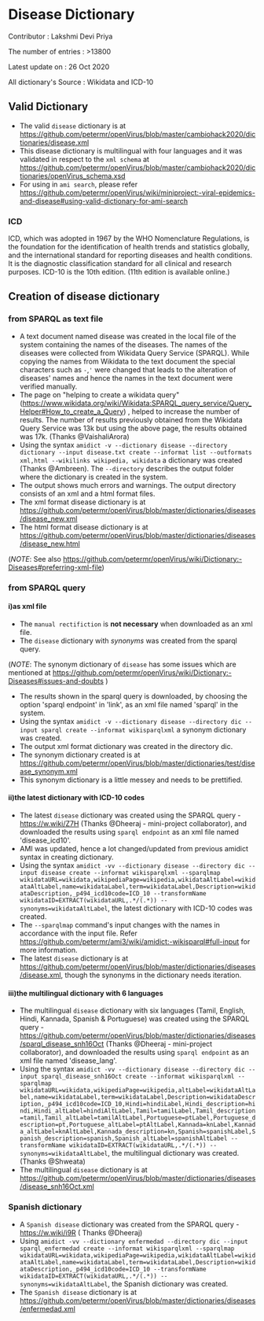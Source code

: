 # Disease Dictionary

Contributor : Lakshmi Devi Priya

The number of entries : >13800

Latest update on : 26 Oct 2020

All dictionary's Source : Wikidata and ICD-10 
## Valid Dictionary
* The valid `disease` dictionary is at https://github.com/petermr/openVirus/blob/master/cambiohack2020/dictionaries/disease.xml 
* This disease dictionary is multilingual with four languages and it was validated in respect to the `xml schema` at https://github.com/petermr/openVirus/blob/master/cambiohack2020/dictionaries/openVirus_schema.xsd
* For using in `ami search`, please refer https://github.com/petermr/openVirus/wiki/miniproject:-viral-epidemics-and-disease#using-valid-dictionary-for-ami-search
### ICD
ICD, which was adopted in 1967 by the WHO Nomenclature Regulations, is the foundation for the identification of health trends and statistics globally, and the international standard for reporting diseases and health conditions. It is the diagnostic classification standard for all clinical and research purposes. ICD-10 is the 10th edition. (11th edition is available online.)
## Creation of disease dictionary
### from SPARQL as text file
* A text document named disease was created in the local file of the system containing the names of the diseases. The names of the diseases were collected from Wikidata Query Service (SPARQL). While copying the names from Wikidata to the text document the special characters such as `-`,`'` were changed that leads to the alteration of diseases' names and hence the names in the text document were verified manually.
* The page on "helping to create a wikidata query" (https://www.wikidata.org/wiki/Wikidata:SPARQL_query_service/Query_Helper#How_to_create_a_Query) , helped to increase the number of results. The number of results previously obtained from the Wikidata Query Service was 13k but using the above page, the results obtained was 17k. (Thanks @VaishaliArora)
* Using the syntax `amidict -v --dictionary disease --directory dictionary --input disease.txt create --informat list --outformats xml,html --wikilinks wikipedia, wikidata` a dictionary was created (Thanks @Ambreen). The `--directory` describes the output folder where the dictionary is created in the system.
* The output shows much errors and warnings. The output directory consists of an xml and a html format files.
* The xml format disease dictionary is at https://github.com/petermr/openVirus/blob/master/dictionaries/diseases/disease_new.xml
* The html format disease dictionary is at https://github.com/petermr/openVirus/blob/master/dictionaries/diseases/disease_new.html

(_NOTE_: See also https://github.com/petermr/openVirus/wiki/Dictionary:-Diseases#preferring-xml-file)
### from SPARQL query 
#### i)as xml file
* The `manual rectifiction` is **not necessary** when downloaded as an xml file.
* The `disease` dictionary with _synonyms_ was created from the sparql query. 

(_NOTE_: The synonym dictionary of `disease` has some issues which are mentioned at https://github.com/petermr/openVirus/wiki/Dictionary:-Diseases#issues-and-doubts )
* The results shown in the sparql query is downloaded, by choosing the option 'sparql endpoint' in 'link', as an xml file named 'sparql' in the system.
* Using the syntax `amidict -v --dictionary disease --directory dic --input sparql create --informat wikisparqlxml` a synonym dictionary was created.
* The output xml format dictionary was created in the directory dic.
* The synonym dictionary created is at https://github.com/petermr/openVirus/blob/master/dictionaries/test/disease_synonym.xml
* This synonym dictionary is a little messey and needs to be prettified.
#### ii)the latest dictionary with ICD-10 codes
* The latest `disease` dictionary was created using the SPARQL query - https://w.wiki/Z7H (Thanks @Dheeraj - mini-project collaborator), and downloaded the results using `sparql endpoint` as an xml file named 'disease_icd10'.
* AMI was updated, hence a lot changed/updated from previous amidict syntax in creating dictionary.
* Using the syntax 
```amidict -vv --dictionary disease --directory dic --input disease create --informat wikisparqlxml --sparqlmap wikidataURL=wikidata,wikipediaPage=wikipedia,wikidataAltLabel=wikidataAltLabel,name=wikidataLabel,term=wikidataLabel,Description=wikidataDescription,_p494_icd10code=ICD_10 --transformName wikidataID=EXTRACT(wikidataURL,.*/(.*)) --synonyms=wikidataAltLabel```, the latest dictionary with ICD-10 codes was created.
* The `--sparqlmap` command's input changes with the names in accordance with the input file. Refer https://github.com/petermr/ami3/wiki/amidict:-wikisparql#full-input for more information.
* The latest `disease` dictionary is at https://github.com/petermr/openVirus/blob/master/dictionaries/diseases/disease.xml, though the synonyms in the dictionary needs iteration.
#### iii)the multilingual dictionary with 6 languages
* The multilingual `disease` dictionary with six languages (Tamil, English, Hindi, Kannada, Spanish & Portuguese) was created using the SPARQL query - https://github.com/petermr/openVirus/blob/master/dictionaries/diseases/sparql_disease_snh16Oct (Thanks @Dheeraj - mini-project collaborator), and downloaded the results using `sparql endpoint` as an xml file named 'disease_lang'.
* Using the syntax ```amidict -vv --dictionary disease --directory dic --input sparql_disease_snh16Oct create --informat wikisparqlxml --sparqlmap wikidataURL=wikidata,wikipediaPage=wikipedia,altLabel=wikidataAltLabel,name=wikidataLabel,term=wikidataLabel,Description=wikidataDescription,_p494_icd10code=ICD_10,Hindi=hindiLabel,Hindi_description=hindi,Hindi_altLabel=hindiAltLabel,Tamil=tamilLabel,Tamil_description=tamil,Tamil_altLabel=tamilAltLabel,Portuguese=ptLabel,Portuguese_description=pt,Portuguese_altLabel=ptAltLabel,Kannada=knLabel,Kannada_altLabel=knAltLabel,Kannada_description=kn,Spanish=spanishLabel,Spanish_description=spanish,Spanish_altLabel=spanishAltLabel --transformName wikidataID=EXTRACT(wikidataURL,.*/(.*)) --synonyms=wikidataAltLabel```, the multilingual dictionary was created. (Thanks @Shweata)
* The multilingual `disease` dictionary is at https://github.com/petermr/openVirus/blob/master/dictionaries/diseases/disease_snh16Oct.xml

### Spanish dictionary
* A `Spanish disease` dictionary was created from the SPARQL query - https://w.wiki/i9R ( Thanks @Dheeraj)
* Using 
```amidict -vv --dictionary enfermedad --directory dic --input sparql_enfermedad create --informat wikisparqlxml --sparqlmap wikidataURL=wikidata,wikipediaPage=wikipedia,wikidataAltLabel=wikidataAltLabel,name=wikidataLabel,term=wikidataLabel,Description=wikidataDescription,_p494_icd10code=ICD_10 --transformName wikidataID=EXTRACT(wikidataURL,.*/(.*)) --synonyms=wikidataAltLabel```, the Spanish dictionary was created.
* The `Spanish disease` dictionary is at https://github.com/petermr/openVirus/blob/master/dictionaries/diseases/enfermedad.xml